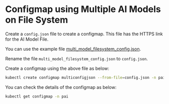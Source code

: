 # Configmap using Multiple AI Models on File System

Create a `config.json` file to create a configmap. This file has the HTTPS link for the AI Model File. 

You can use the example file [multi_model_filesystem_config.json](./provisioning/multi_model_filesystem_config.json).

Rename the file `multi_model_filesystem_config.json` to `config.json`.

Create a configmap using the above file as below:
```sh
kubectl create configmap multiconfigjson --from-file=config.json -n pai
```

You can check the details of the configmap as below:
```sh
kubectl get configmap -n pai
```